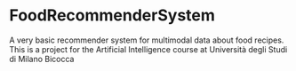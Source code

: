 # FoodRecommenderSystem
A very basic recommender system for multimodal data about food recipes. This is a project for the Artificial Intelligence course at Università degli Studi di Milano Bicocca
